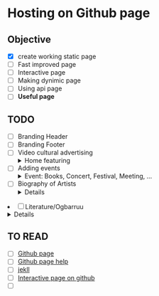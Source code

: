 # Hosting on Github page

## Objective
- [x] create working static page
- [ ] Fast improved page
- [ ] Interactive page
- [ ] Making dynimic page
- [ ] Using api page
- [ ] <b>Useful page</b>

## TODO
- [ ] Branding Header
- [ ] Branding Footer
- [ ] Video cultural advertising
      <details><summary>Home featuring</summary>
  - [ ] Background video or thumbnails
  - [ ] Putting shade important message on it
  - [ ] Overflow bkg
  </details>
- [ ] <span >Adding events<details><summary>Event: Books, Concert, Festival, Meeting, ...</summary>
  - [ ] Flowing event advertising
  - [ ] Down counter
  - [ ] Closing btn and replacing it
  </details></span>
- [ ] Biography of Artists
        <details><span><summary>Featuring Famous and newbie</summary>
    - [ ] Pinning with 
        - the first paragraph
        - pic
        - read more nav</span></details>
 - [ ] Literature/Ogbarruu
         <details><span><summary>Writing/compiling</summary>
      - [ ] Asoosama
      - [ ] Oromo folks (& Sheeko)
      - [ ] Hibboo
      - [ ] Baacoo
      - [ ] Mammaaksa</span></details>

  
## TO READ

- [ ] <a href="https://pages.github.com/">Github page</a>
- [ ] <a href="https://help.github.com/articles/what-is-github-pages/">Github page help</a>
- [ ] <a href="https://jekyllrb.com/">jekll</a>
- [ ] <a href="https://github.com/github/government.github.com">Interactive page on github</a>
- [ ] <a href=""></a>
